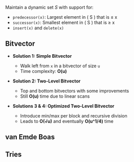 
Maintain a dynamic set $S$ with support for:
- `predecessor(x)`: Largest element in \( S \) that is ≤ x
- `successor(x)`: Smallest element in \( S \) that is ≥ x
- `insert(x)` and `delete(x)`

## Bitvector

- **Solution 1: Simple Bitvector**
  - Walk left from `x` in a bitvector of size `u`
  - Time complexity: **O(u)**

- **Solution 2: Two-Level Bitvector**
  - Top and bottom bitvectors with some improvements
  - Still **O(u)** time due to linear scans

- **Solutions 3 & 4: Optimized Two-Level Bitvector**
  - Introduce min/max per block and recursive division
  - Leads to **O(√u)** and eventually **O(u^1/4)** time

## van Emde Boas

## Tries